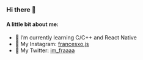 ### Hi there 👋

#### A little bit about me:

- 🌱 I’m currently learning C/C++ and React Native
- 📸 My Instagram: [francesxo.js](https://www.instagram.com/francesxo.js/)
- 🐤 My Twitter: [im_fraaaa](https://twitter.com/im_fraaaa)
